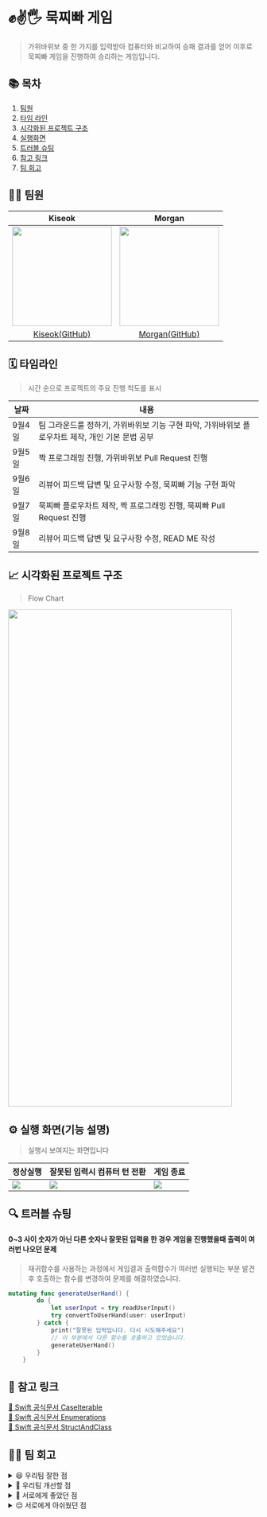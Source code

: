 # ✊✌️🖐️ 묵찌빠 게임
> 가위바위보 중 한 가지를 입력받아 컴퓨터와 비교하여 승패 결과를 얻어
> 이후로 묵찌빠 게임을 진행하여 승리하는 게임입니다.

## 📚 목차
1. [팀원](https://github.com/devjoon/ios-rock-paper-scissors/tree/step2_branch#️-팀원)
2. [타임 라인](https://github.com/devjoon/ios-rock-paper-scissors/tree/step2_branch#️-타임라인)
3. [시각화된 프로젝트 구조](https://github.com/devjoon/ios-rock-paper-scissors/tree/step2_branch#-시각화된-프로젝트-구조)
4. [실행화면](https://github.com/devjoon/ios-rock-paper-scissors/tree/step2_branch#️-실행-화면기능-설명)
5. [트러블 슈팅](https://github.com/devjoon/ios-rock-paper-scissors/tree/step2_branch#️-실행-화면기능-설명)
6. [참고 링크](https://github.com/devjoon/ios-rock-paper-scissors/tree/step2_branch#-참고-링크)
7. [팀 회고](https://github.com/devjoon/ios-rock-paper-scissors/tree/step2_branch#️-팀-회고)

## 🙋‍♂️ 팀원
|Kiseok|Morgan|
|:---:|:---:|
<img src="https://github.com/devjoon/IOS_Weekend_Study_10th_GroupB/assets/101351216/7ba2fc8c-c3f9-4df3-ab1e-72a66363c9b2" width="200" height="200"/>|<img src="https://avatars.githubusercontent.com/u/101351216?v=4" width="200" height="200"/>
|[Kiseok(GitHub)](https://github.com/carti1108)|[Morgan(GitHub)](https://github.com/devjoon)|

## 🗓️ 타임라인
> 시간 순으로 프로젝트의 주요 진행 척도를 표시

|날짜|내용|
|---|---|
|9월4일|팀 그라운드룰 정하기, 가위바위보 기능 구현 파악, 가위바위보 플로우차트 제작, 개인 기본 문법 공부|
|9월5일|짝 프로그래밍 진행, 가위바위보 Pull Request 진행|
|9월6일|리뷰어 피드백 답변 및 요구사항 수정, 묵찌빠 기능 구현 파악|
|9월7일|묵찌빠 플로우차트 제작, 짝 프로그래밍 진행, 묵찌빠 Pull Request 진행|
|9월8일|리뷰어 피드백 답변 및 요구사항 수정, READ ME 작성|

## 📈 시각화된 프로젝트 구조
> Flow Chart

<img src="https://github.com/devjoon/ios-rock-paper-scissors/assets/101351216/c475c4c3-cf37-4fca-ad78-adf45749577d" width="450" height="1000"/>



## ⚙️ 실행 화면(기능 설명)
>실행시 보여지는 화면입니다

|정상실행|잘못된 입력시 컴퓨터 턴 전환|게임 종료|
| --- | --- | --- |
![](https://github.com/devjoon/ios-rock-paper-scissors/assets/101351216/9e4a5d57-0d66-4d42-878e-9c4a234fbe7b)|![](https://github.com/devjoon/ios-rock-paper-scissors/assets/101351216/93e5c8cc-7f7e-4182-8d8f-bec41ced6d42)|![](https://github.com/devjoon/ios-rock-paper-scissors/assets/101351216/5d19a7c0-a1c5-441c-a0bf-a06451a9fe00)|


## 🔍 트러블 슈팅
#### 0~3 사이 숫자가 아닌 다른 숫자나 잘못된 입력을 한 경우 게임을 진행했을때 출력이 여러번 나오던 문제
>재귀함수를 사용하는 과정에서 게임결과 출력함수가 여러번 실행되는 부분 발견 후 호출하는 함수를 변경하여 문제를 해결하였습니다.

```swift
mutating func generateUserHand() {
        do {
            let userInput = try readUserInput()
            try convertToUserHand(user: userInput)
        } catch {
            print("잘못된 입력입니다. 다시 시도해주세요")
            // 이 부분에서 다른 함수를 호출하고 있었습니다.
            generateUserHand()
        }
    }
```

## 🍎 참고 링크
[🍎 Swift 공식문서 CaseIterable](https://developer.apple.com/documentation/swift/caseiterable)<br>
[🍏 Swift 공식문서 Enumerations](https://docs.swift.org/swift-book/documentation/the-swift-programming-language/enumerations/)<br>
[🍎 Swift 공식문서 StructAndClass](https://docs.swift.org/swift-book/documentation/the-swift-programming-language/classesandstructures/)<br>

## 🤼‍♂️ 팀 회고
<details> 
<summary> 😆 우리팀 잘한 점 </summary>

팀원 사이에 의견 충돌이 있더라도 서로 끝까지 듣고 조율하는 모습을 보였습니다.
서로 모르는 부분이 있다면 서로 알려주려고 하고 배우려고 하는 모습을 보였습니다.
서로 생각했던점이 일치하는 부분이 많아 제작하는것에 있어서 많은 트러블이 발생하지 않았습니다.
</details>

<details>
<summary> 🥹 우리팀 개선할 점 </summary>

아직도 코딩 컨벤션에 대한 완벽한 숙지가 부족하고 네이밍 부분에서 버벅이는 부분들이 많았습니다
조금더 공식문서와 스스로 생각해보는 시간을 가지고 성장해 나가면 더욱 좋을것 같습니다.
</details>

<details>
<summary> 🤩 서로에게 좋았던 점 </summary>
Morgan🐻: Kiseok의 경우 전반적인 이해가 뛰어나셔서 같이 작업하는것에 있어서 큰 어려움을 느끼지 못했습니다 모르는 것이 있으면 Kiseok이 충분히 잘 설명해 주어서 코드를 전반적으로 파악하는데 많은도움이 되었습니다.<br>
Kiseok🐶: 플로우 차트나 리드미 작성 부분에서 많이 어려웠는데, Morgan이 깔끔하게 작성하고 정리해주신 덕분에 잘 진행되었습니다.
</details>

<details>
<summary> 😔 서로에게 아쉬웠던 점 </summary>
Morgan🐻: 저만 보내고 모각코 안오셨습니다.<br>
Kiseok🐶: 저만 빼고 모각코를 가셨습니다.
</details>





